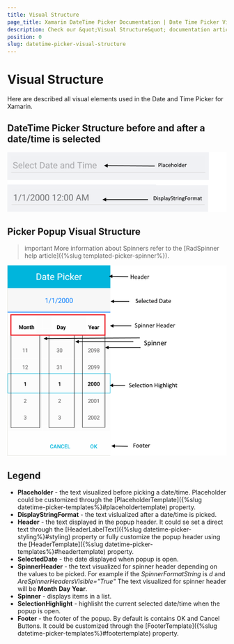```yaml
---
title: Visual Structure
page_title: Xamarin DateTime Picker Documentation | Date Time Picker Visual Structure
description: Check our &quot;Visual Structure&quot; documentation article for Telerik DateTimePicker for Xamarin control.
position: 0
slug: datetime-picker-visual-structure
---
```


# Visual Structure

Here are described all visual elements used in the Date and Time Picker for Xamarin.

## DateTime Picker Structure before and after a date/time is selected

![DateTime Picker Visual Structure](images/datetime_picker_placeholder_display.png "Visual elements of RadChart control")

## Picker Popup Visual Structure

>important More information about Spinners refer to the [RadSpinner help article]({%slug templated-picker-spinner%}).

![DateTime Picker Popup Visual Structure](images/datetime_picker_structure.png "Visual elements of DateTime Picker Popup")

## Legend ##

- **Placeholder** - the text visualized before picking a date/time. Placeholder could be customized through the [PlaceholderTemplate]({%slug datetime-picker-templates%}#placeholdertemplate) property.
- **DisplayStringFormat** - the text vislualized after a date/time is picked.
- **Header** - the text displayed in the popup header. It could se set a direct text through the [HeaderLabelText]({%slug datetime-picker-styling%}#styling) property or fully customize the popup header using the [HeaderTemplate]({%slug datetime-picker-templates%}#headertemplate) property.
- **SelectedDate** - the date displayed when popup is open.
- **SpinnerHeader** - the text visualized for spinner header depending on the values to be picked. For example if the *SpinnerFormatString* is *d* and *AreSpinnerHeadersVisible="True"* The text visualized for spinner header will be **Month** **Day** **Year**.
- **Spinner** - displays items in a list.
- **SelectionHighlight** - highlisht the current selected date/time when the popup is open.
- **Footer** - the footer of the popup. By default is contains OK and Cancel Buttons. It could be customized through the [FooterTemplate]({%slug datetime-picker-templates%}#footertemplate) property.